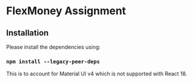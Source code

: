 # FlexMoney Assignment

## Installation

Please install the dependencies using:

### `npm install --legacy-peer-deps` 

This is to account for Material UI v4 which is not supported with React 18.
